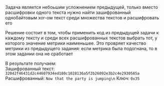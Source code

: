 Задача является небоьшим усложнением предыдущей, только вместо расшифровки одного текста нужно найти зашифрованный однобайтовым xor-ом текст среди множества текстов и расшифровать его

Решение состоит в том, чтобы применить код из предыдущей задачи к каждому тексту и среди всех расшифрованных текстов выбрать тот, у которого значение метрики наименьшее. Это провряет качество метрики из предыдущего задания: если метрика была подогнана, то в этом задании она не сработает

В результате получаем:  
Зашифрованный текст: `32042f46431d2c44607934ed180c1028136a5f2b26092e3b2c4e2930585a`  
Расшифрованный: `Now that the party is jumping\n`
Ключ: `0x35`
